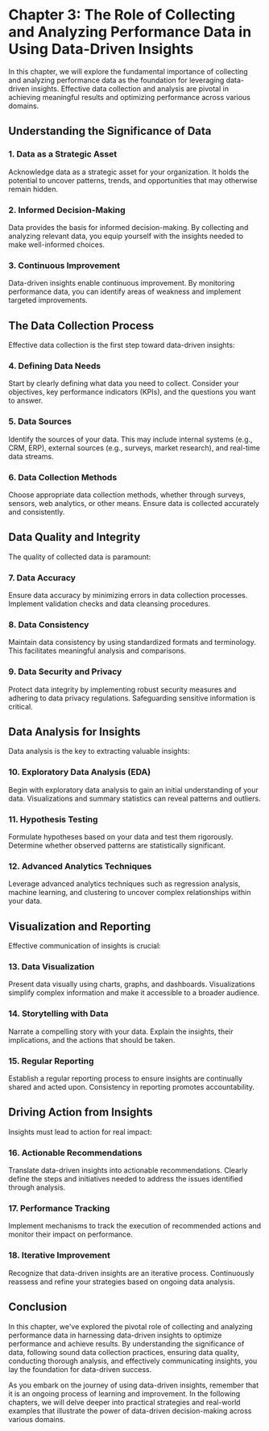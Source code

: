Chapter 3: The Role of Collecting and Analyzing Performance Data in Using Data-Driven Insights
==============================================================================================

In this chapter, we will explore the fundamental importance of collecting and analyzing performance data as the foundation for leveraging data-driven insights. Effective data collection and analysis are pivotal in achieving meaningful results and optimizing performance across various domains.

Understanding the Significance of Data
--------------------------------------

### 1. **Data as a Strategic Asset**

Acknowledge data as a strategic asset for your organization. It holds the potential to uncover patterns, trends, and opportunities that may otherwise remain hidden.

### 2. **Informed Decision-Making**

Data provides the basis for informed decision-making. By collecting and analyzing relevant data, you equip yourself with the insights needed to make well-informed choices.

### 3. **Continuous Improvement**

Data-driven insights enable continuous improvement. By monitoring performance data, you can identify areas of weakness and implement targeted improvements.

The Data Collection Process
---------------------------

Effective data collection is the first step toward data-driven insights:

### 4. **Defining Data Needs**

Start by clearly defining what data you need to collect. Consider your objectives, key performance indicators (KPIs), and the questions you want to answer.

### 5. **Data Sources**

Identify the sources of your data. This may include internal systems (e.g., CRM, ERP), external sources (e.g., surveys, market research), and real-time data streams.

### 6. **Data Collection Methods**

Choose appropriate data collection methods, whether through surveys, sensors, web analytics, or other means. Ensure data is collected accurately and consistently.

Data Quality and Integrity
--------------------------

The quality of collected data is paramount:

### 7. **Data Accuracy**

Ensure data accuracy by minimizing errors in data collection processes. Implement validation checks and data cleansing procedures.

### 8. **Data Consistency**

Maintain data consistency by using standardized formats and terminology. This facilitates meaningful analysis and comparisons.

### 9. **Data Security and Privacy**

Protect data integrity by implementing robust security measures and adhering to data privacy regulations. Safeguarding sensitive information is critical.

Data Analysis for Insights
--------------------------

Data analysis is the key to extracting valuable insights:

### 10. **Exploratory Data Analysis (EDA)**

Begin with exploratory data analysis to gain an initial understanding of your data. Visualizations and summary statistics can reveal patterns and outliers.

### 11. **Hypothesis Testing**

Formulate hypotheses based on your data and test them rigorously. Determine whether observed patterns are statistically significant.

### 12. **Advanced Analytics Techniques**

Leverage advanced analytics techniques such as regression analysis, machine learning, and clustering to uncover complex relationships within your data.

Visualization and Reporting
---------------------------

Effective communication of insights is crucial:

### 13. **Data Visualization**

Present data visually using charts, graphs, and dashboards. Visualizations simplify complex information and make it accessible to a broader audience.

### 14. **Storytelling with Data**

Narrate a compelling story with your data. Explain the insights, their implications, and the actions that should be taken.

### 15. **Regular Reporting**

Establish a regular reporting process to ensure insights are continually shared and acted upon. Consistency in reporting promotes accountability.

Driving Action from Insights
----------------------------

Insights must lead to action for real impact:

### 16. **Actionable Recommendations**

Translate data-driven insights into actionable recommendations. Clearly define the steps and initiatives needed to address the issues identified through analysis.

### 17. **Performance Tracking**

Implement mechanisms to track the execution of recommended actions and monitor their impact on performance.

### 18. **Iterative Improvement**

Recognize that data-driven insights are an iterative process. Continuously reassess and refine your strategies based on ongoing data analysis.

Conclusion
----------

In this chapter, we've explored the pivotal role of collecting and analyzing performance data in harnessing data-driven insights to optimize performance and achieve results. By understanding the significance of data, following sound data collection practices, ensuring data quality, conducting thorough analysis, and effectively communicating insights, you lay the foundation for data-driven success.

As you embark on the journey of using data-driven insights, remember that it is an ongoing process of learning and improvement. In the following chapters, we will delve deeper into practical strategies and real-world examples that illustrate the power of data-driven decision-making across various domains.
